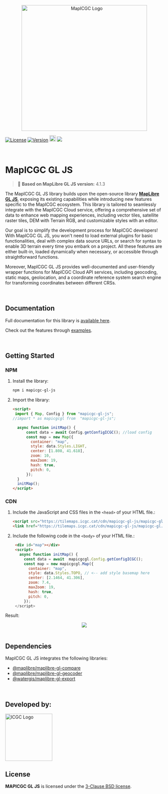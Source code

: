<p align="center">
  <img src="https://tilemaps.icgc.cat/cdn/images/logo2.png"  alt="MapICGC Logo" width="400px">
</p>
<p align="center">
 
  
  [![License](https://img.shields.io/badge/License-BSD_3--Clause-blue.svg?style=flat)](LICENSE.txt) 
[![Version](https://img.shields.io/npm/v/mapicgc-gl-js?style=flat)](https://www.npmjs.com/package/mapicgc-gl-js) 
 <img src="https://tilemaps.icgc.cat/cdn/images/JS-logo.svg" width="20px">
<a href="https://twitter.com/icgcat" target="_blank">
  <img src="https://img.shields.io/twitter/follow/icgcat?style=social">
  </a>
</p>

<br>

# MapICGC GL JS


> 🌠 __Based on MapLibre GL JS version:__ 4.1.3 

The MapICGC GL JS library builds upon the  open-source library [**MapLibre GL JS**](https://github.com/maplibre/maplibre-gl-js), exposing its existing capabilities while introducing new features specific to the MapICGC ecosystem. This library is tailored to seamlessly integrate with the MapICGC Cloud service, offering a comprehensive set of data to enhance web mapping experiences, including vector tiles, satellite raster tiles, DEM with Terrain RGB, and customizable styles with an editor.

 Our goal is to simplify the development process for MapICGC developers! With MapICGC GL JS, you won't need to load external plugins for basic functionalities, deal with complex data source URLs, or search for syntax to enable 3D terrain every time you embark on a project. All these features are either built-in, loaded dynamically when necessary, or accessible through straightforward functions. 

Moreover, MapICGC GL JS provides well-documented and user-friendly wrapper functions for MapICGC Cloud API services, including geocoding, static maps, geolocation, and a coordinate reference system search engine for transforming coordinates between different CRSs.




<br>

## Documentation

Full documentation for this library is <a href="https://openicgc.github.io/mapicgc-doc/" target="_blank">available here</a>. 

Check out the features through <a href="https://codepen.io/collection/mrvVZd" target="_blank">examples</a>. 


<br>

## Getting Started

### NPM

1. Install the library:
    ```bash
    npm i mapicgc-gl-js

2. Import the library:
    ```html
    <script>
     import { Map, Config } from "mapicgc-gl-js";
    //import * as mapicgcgl from  "mapicgc-gl-js";
 
      async function initMap() {
          const data = await Config.getConfigICGC(); //load config
          const map = new Map({
            container: "map",
            style: data.Styles.LIGHT,
            center: [1.808, 41.618],
            zoom: 10,
            maxZoom: 19,
            hash: true,
            pitch: 0,
          });
      }
      initMap();
    </script>
   ```
### CDN

1. Include the JavaScript and CSS files in the `<head>` of your HTML file.:
   ```html
   <script src="https://tilemaps.icgc.cat/cdn/mapicgc-gl-js/mapicgc-gl.js"></script>
   <link href="https://tilemaps.icgc.cat/cdn/mapicgc-gl-js/mapicgc-gl.css" rel="stylesheet" />
   ```

2. Include the following code in the `<body>` of your HTML file.:

   ```html
    <div id="map"></div>
    <script>
      async function initMap() {
        const data = await  mapicgcgl.Config.getConfigICGC();
        const map = new mapicgcgl.Map({
          container: "map",
          style: data.Styles.TOPO, // <-- add style basemap here
          center: [2.1464, 41.306],
          zoom: 7.4,
          maxZoom: 19,
          hash: true,
          pitch: 0,
        });
    </script>
   ```

Result: 

   <div align="center">
    <a title="Link to CodePen" href="https://codepen.io/unitatgeostart/pen/eYXWyqd" target="_blank"><img  src="https://tilemaps.icgc.cat/cdn//images/map1.png"></img></a></div>
<br>



## Dependencies

MapICGC GL JS integrates the following libraries: 
- <a href="https://github.com/maplibre/maplibre-gl-compare" target="_blank"> @maplibre/maplibre-gl-compare </a>
- <a href="https://github.com/maplibre/maplibre-gl-geocoder" target="_blank"> @maplibre/maplibre-gl-geocoder </a>
- <a href="https://www.npmjs.com/package/@watergis/maplibre-gl-export" target="_blank"> @watergis/maplibre-gl-export </a>


<br>

## Developed by:

 <a href="https://www.icgc.cat/" target="_blank"><img src="https://tilemaps.icgc.cat/cdn/logos/ICGC_color_norma.svg"  alt="ICGC Logo" width="150"></img></a>



## License
**MAPICGC GL JS** is licensed under the [3-Clause BSD license](./LICENSE.txt).
